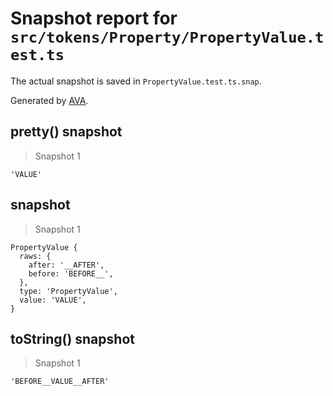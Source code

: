 # Snapshot report for `src/tokens/Property/PropertyValue.test.ts`

The actual snapshot is saved in `PropertyValue.test.ts.snap`.

Generated by [AVA](https://ava.li).

## pretty() snapshot

> Snapshot 1

    'VALUE'

## snapshot

> Snapshot 1

    PropertyValue {
      raws: {
        after: '__AFTER',
        before: 'BEFORE__',
      },
      type: 'PropertyValue',
      value: 'VALUE',
    }

## toString() snapshot

> Snapshot 1

    'BEFORE__VALUE__AFTER'
